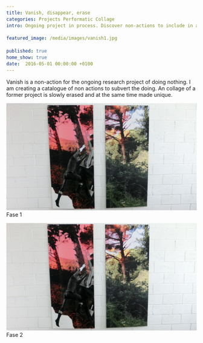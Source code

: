 ```yaml
---
title: Vanish, disappear, erase
categories: Projects Performatic Collage
intro: Ongoing project in process. Discover non-actions to include in a catalogue for doing nothing.

featured_image: /media/images/vanish1.jpg

published: true
home_show: true
date:  2016-05-01 00:00:00 +0100
---
```


Vanish is a non-action for the ongoing research project of doing nothing. I am creating a catalogue of non actions to subvert the doing. An collage of a former project is slowly erased and at the same time made unique.

![image](/media/images/vanish2.jpg)
Fase 1
 
![image](/media/images/vanish3.jpg)
Fase 2

  
